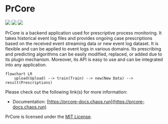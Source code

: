 # PrCore

[![](https://img.shields.io/github/actions/workflow/status/prcore/prcore/main.yml?label=Docker%20compose%20service)](https://github.com/prcore/prcore/actions/workflows/main.yml)
[![](https://img.shields.io/codefactor/grade/github/prcore/prcore/main?label=Code%20quality)](https://www.codefactor.io/repository/github/prcore/prcore/overview/main)
[![](https://img.shields.io/github/license/prcore/prcore?color=blue&label=License)](https://github.com/prcore/prcore/blob/main/LICENSE)

PrCore is a backend application used for prescriptive process monitoring. 
It takes historical event log files and provides ongoing case prescriptions based on the 
received event streaming data or new event log dataset. 
It is flexible and can be applied to event logs in various domains. 
Its prescribing and predicting algorithms can be easily modified, replaced, or added due to its plugin mechanism. 
Moreover, its API is easy to use and can be integrated into any application.

```mermaid
flowchart LR
    upload(Upload) --> train(Train) --> new(New Data) --> result(Prescriptions)
```

Please check out the following link(s) for more information:

- Documentation: [https://prcore-docs.chaos.run](https://prcore-docs.chaos.run)

PrCore is licensed under the [MIT License](https://github.com/prcore/prcore/blob/main/LICENSE).
